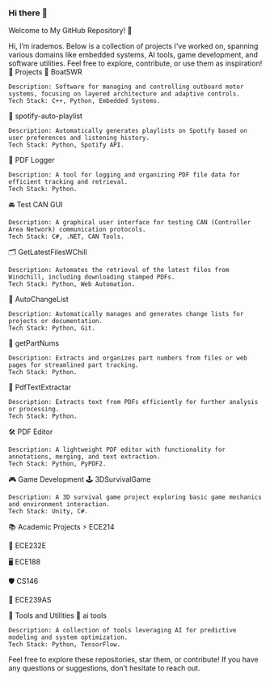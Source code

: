 ### Hi there 👋

<!--
**irademos/irademos** is a ✨ _special_ ✨ repository because its `README.md` (this file) appears on your GitHub profile.
-->

Welcome to My GitHub Repository! 👋

Hi, I’m irademos. Below is a collection of projects I've worked on, spanning various domains like embedded systems, AI tools, game development, and software utilities. Feel free to explore, contribute, or use them as inspiration!
📂 Projects
🚤 BoatSWR

    Description: Software for managing and controlling outboard motor systems, focusing on layered architecture and adaptive controls.
    Tech Stack: C++, Python, Embedded Systems.

🎵 spotify-auto-playlist

    Description: Automatically generates playlists on Spotify based on user preferences and listening history.
    Tech Stack: Python, Spotify API.

📜 PDF Logger

    Description: A tool for logging and organizing PDF file data for efficient tracking and retrieval.
    Tech Stack: Python.

🚘 Test CAN GUI

    Description: A graphical user interface for testing CAN (Controller Area Network) communication protocols.
    Tech Stack: C#, .NET, CAN Tools.

🗂️ GetLatestFilesWChill

    Description: Automates the retrieval of the latest files from Windchill, including downloading stamped PDFs.
    Tech Stack: Python, Web Automation.

🔄 AutoChangeList

    Description: Automatically manages and generates change lists for projects or documentation.
    Tech Stack: Python, Git.

🔢 getPartNums

    Description: Extracts and organizes part numbers from files or web pages for streamlined part tracking.
    Tech Stack: Python.

📜 PdfTextExtractar

    Description: Extracts text from PDFs efficiently for further analysis or processing.
    Tech Stack: Python.

🛠️ PDF Editor

    Description: A lightweight PDF editor with functionality for annotations, merging, and text extraction.
    Tech Stack: Python, PyPDF2.

🎮 Game Development
🕹️ 3DSurvivalGame

    Description: A 3D survival game project exploring basic game mechanics and environment interaction.
    Tech Stack: Unity, C#.

📚 Academic Projects
⚡ ECE214

🧠 ECE232E

🖥️ ECE188

🛡️ CS146

🤖 ECE239AS

🔧 Tools and Utilities
🌟 ai tools

    Description: A collection of tools leveraging AI for predictive modeling and system optimization.
    Tech Stack: Python, TensorFlow.

Feel free to explore these repositories, star them, or contribute! If you have any questions or suggestions, don’t hesitate to reach out.
